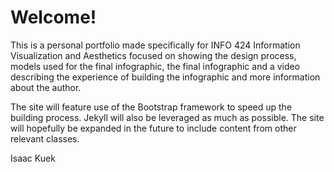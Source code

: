 
Welcome!
==========

This is a personal portfolio made specifically for INFO 424 Information Visualization and Aesthetics focused on showing the design process, models used for the final infographic, the final infographic and a video describing the experience of building the infographic and more information about the author.

The site will feature use of the Bootstrap framework to speed up the building process. Jekyll will also be leveraged as much as possible. The site will hopefully be expanded in the future to include content from other relevant classes.

Isaac Kuek
